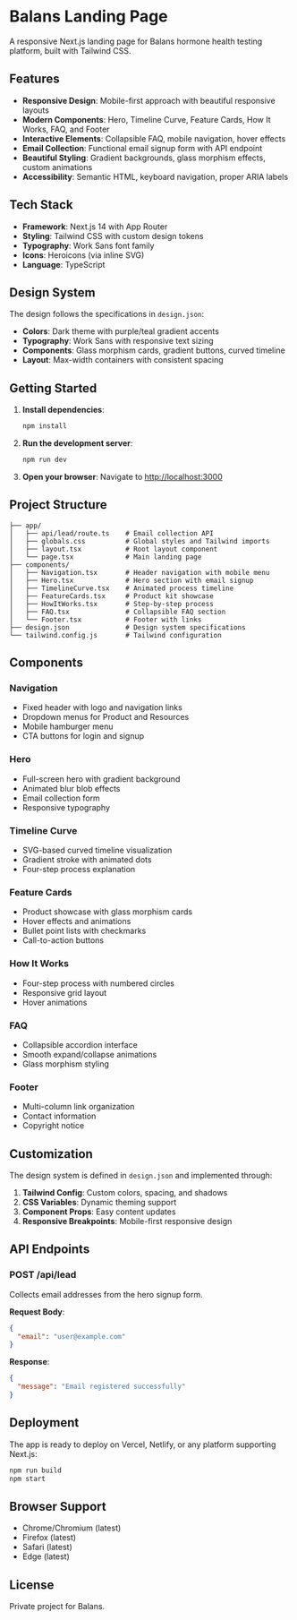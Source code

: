 # Balans Landing Page

A responsive Next.js landing page for Balans hormone health testing platform, built with Tailwind CSS.

## Features

- **Responsive Design**: Mobile-first approach with beautiful responsive layouts
- **Modern Components**: Hero, Timeline Curve, Feature Cards, How It Works, FAQ, and Footer
- **Interactive Elements**: Collapsible FAQ, mobile navigation, hover effects
- **Email Collection**: Functional email signup form with API endpoint
- **Beautiful Styling**: Gradient backgrounds, glass morphism effects, custom animations
- **Accessibility**: Semantic HTML, keyboard navigation, proper ARIA labels

## Tech Stack

- **Framework**: Next.js 14 with App Router
- **Styling**: Tailwind CSS with custom design tokens
- **Typography**: Work Sans font family
- **Icons**: Heroicons (via inline SVG)
- **Language**: TypeScript

## Design System

The design follows the specifications in `design.json`:

- **Colors**: Dark theme with purple/teal gradient accents
- **Typography**: Work Sans with responsive text sizing
- **Components**: Glass morphism cards, gradient buttons, curved timeline
- **Layout**: Max-width containers with consistent spacing

## Getting Started

1. **Install dependencies**:
   ```bash
   npm install
   ```

2. **Run the development server**:
   ```bash
   npm run dev
   ```

3. **Open your browser**:
   Navigate to [http://localhost:3000](http://localhost:3000)

## Project Structure

```
├── app/
│   ├── api/lead/route.ts    # Email collection API
│   ├── globals.css          # Global styles and Tailwind imports
│   ├── layout.tsx           # Root layout component
│   └── page.tsx             # Main landing page
├── components/
│   ├── Navigation.tsx       # Header navigation with mobile menu
│   ├── Hero.tsx             # Hero section with email signup
│   ├── TimelineCurve.tsx    # Animated process timeline
│   ├── FeatureCards.tsx     # Product kit showcase
│   ├── HowItWorks.tsx       # Step-by-step process
│   ├── FAQ.tsx              # Collapsible FAQ section
│   └── Footer.tsx           # Footer with links
├── design.json              # Design system specifications
└── tailwind.config.js       # Tailwind configuration
```

## Components

### Navigation
- Fixed header with logo and navigation links
- Dropdown menus for Product and Resources
- Mobile hamburger menu
- CTA buttons for login and signup

### Hero
- Full-screen hero with gradient background
- Animated blur blob effects
- Email collection form
- Responsive typography

### Timeline Curve
- SVG-based curved timeline visualization
- Gradient stroke with animated dots
- Four-step process explanation

### Feature Cards
- Product showcase with glass morphism cards
- Hover effects and animations
- Bullet point lists with checkmarks
- Call-to-action buttons

### How It Works
- Four-step process with numbered circles
- Responsive grid layout
- Hover animations

### FAQ
- Collapsible accordion interface
- Smooth expand/collapse animations
- Glass morphism styling

### Footer
- Multi-column link organization
- Contact information
- Copyright notice

## Customization

The design system is defined in `design.json` and implemented through:

1. **Tailwind Config**: Custom colors, spacing, and shadows
2. **CSS Variables**: Dynamic theming support
3. **Component Props**: Easy content updates
4. **Responsive Breakpoints**: Mobile-first responsive design

## API Endpoints

### POST /api/lead
Collects email addresses from the hero signup form.

**Request Body**:
```json
{
  "email": "user@example.com"
}
```

**Response**:
```json
{
  "message": "Email registered successfully"
}
```

## Deployment

The app is ready to deploy on Vercel, Netlify, or any platform supporting Next.js:

```bash
npm run build
npm start
```

## Browser Support

- Chrome/Chromium (latest)
- Firefox (latest)
- Safari (latest)
- Edge (latest)

## License

Private project for Balans.
